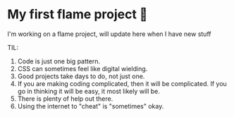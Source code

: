 # My first flame project 💩

I'm working on a flame project, will update here when I have new stuff

TIL:
1. Code is just one big pattern.
2. CSS can sometimes feel like digital wielding.
3. Good projects take days to do, not just one.
4. If you are making coding complicated, then it will be complicated. If you go in thinking it will be easy, it most likely will be.
5. There is plenty of help out there.
6. Using the internet to "cheat" is "sometimes" okay.
